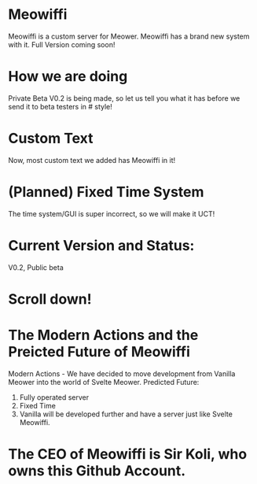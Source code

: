 # Meowiffi
Meowiffi is a custom server for Meower. Meowiffi has a brand new system with it. Full Version coming soon!
# How we are doing
Private Beta V0.2 is being made, so let us tell you what it has before we send it to beta testers in # style!
# Custom Text
Now, most custom text we added has Meowiffi in it!
# (Planned) Fixed Time System
The time system/GUI is super incorrect, so we will make it UCT!
# Current Version and Status:
V0.2, Public beta

# Scroll down!









# The Modern Actions and the Preicted Future of Meowiffi

Modern Actions - We have decided to move development from Vanilla Meower into the world of Svelte Meower.
Predicted Future:
1. Fully operated server
2. Fixed Time
3. Vanilla will be developed further and have a server just like Svelte Meowiffi.

# The CEO of Meowiffi is Sir Koli, who owns this Github Account.
